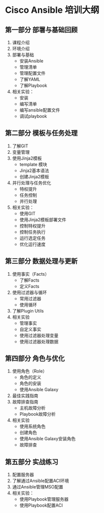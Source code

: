 # Cisco Ansible 培训大纲
## 第一部分 部署与基础回顾
1. 课程介绍
2. 环境介绍
3. 部署与基础
    - 安装Ansible
    - 管理清单
    - 管理配置文件
    - 了解YAML
    - 了解Playbook
4. 相关实验：
   - 安装
   - 编写清单
   - 编写ansible配置文件
   - 调试playbook

## 第二部分 模板与任务处理
1. 了解GIT
2. 变量管理
2. 使用Jinja2模板
   - template 模块
   - Jinja2基本语法
   - 创建Jinja2模板
3. 并行处理与任务优化
    - 特权提升
    - 任务控制
    - 并行处理
4. 相关实验：
   - 使用GIT
   - 使用Jinja2模板部署文件
   - 控制特权提升
   - 控制任务执行
   - 运行选定任务
   - 优化运行速度

## 第三部分 数据处理与更新
1. 使用事实（Facts）
    - 了解Facts
    - 定义Facts
2. 使用过滤器与循环
    - 常用过滤器
    - 使用循环
3. 了解Plugin Utils
4. 相关实验
    - 管理事实
    - 自定义事实
    - 使用过滤器处理变量
    - 使用过滤器处理数据

## 第四部分 角色与优化
1. 使用角色（Role）
    - 角色的定义
    - 角色的安装
    - 使用Ansible Galaxy
2. 最佳实践指南
3. 故障排查指南
    - 主机故障分析
    - Playbook故障分析
4. 相关实验
    - 使用系统角色
    - 创建角色
    - 使用Ansible Galaxy安装角色
    - 故障排查

## 第五部分 实战练习
1. 配置服务器
2. 了解通过Ansible配置ACI环境
3. 通过Ansible管理MSO配置
4. 相关实验：
    - 使用Playbook管理服务器
    - 使用Playbook配置ACI
